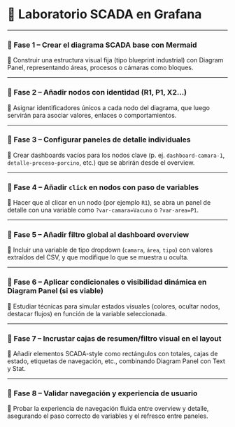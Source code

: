 

# 🧭 Laboratorio SCADA en Grafana

---

### 🔹 Fase 1 – Crear el diagrama SCADA base con Mermaid

🎯 Construir una estructura visual fija (tipo blueprint industrial) con Diagram Panel, representando áreas, procesos o cámaras como bloques.

---

### 🔹 Fase 2 – Añadir nodos con identidad (R1, P1, X2...)

🎯 Asignar identificadores únicos a cada nodo del diagrama, que luego servirán para asociar valores, enlaces o comportamientos.

---

### 🔹 Fase 3 – Configurar paneles de detalle individuales

🎯 Crear dashboards vacíos para los nodos clave (p. ej. `dashboard-camara-1`, `detalle-proceso-porcino`, etc.) que se abrirán desde el overview.

---

### 🔹 Fase 4 – Añadir `click` en nodos con paso de variables

🎯 Hacer que al clicar en un nodo (por ejemplo `R1`), se abra un panel de detalle con una variable como `?var-camara=Vacuno` o `?var-area=P1`.

---

### 🔹 Fase 5 – Añadir filtro global al dashboard overview

🎯 Incluir una variable de tipo dropdown (`camara`, `área`, `tipo`) con valores extraídos del CSV, y que modifique lo que se muestra u oculta.

---

### 🔹 Fase 6 – Aplicar condicionales o visibilidad dinámica en Diagram Panel (si es viable)

🎯 Estudiar técnicas para simular estados visuales (colores, ocultar nodos, destacar flujos) en función de la variable seleccionada.

---

### 🔹 Fase 7 – Incrustar cajas de resumen/filtro visual en el layout

🎯 Añadir elementos SCADA-style como rectángulos con totales, cajas de estado, etiquetas de navegación, etc., combinando Diagram Panel con Text y Stat.

---

### 🔹 Fase 8 – Validar navegación y experiencia de usuario

🎯 Probar la experiencia de navegación fluida entre overview y detalle, asegurando el paso correcto de variables y el refresco entre paneles.
